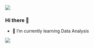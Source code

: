 <img src="https://capsule-render.vercel.app/api?type=egg&color=ffd400&height=150&section=header" />

### Hi there 👋

- 🌱 I’m currently learning Data Analysis


<img src="https://capsule-render.vercel.app/api?type=egg&color=BDBDC8&height=150&section=footer" />
